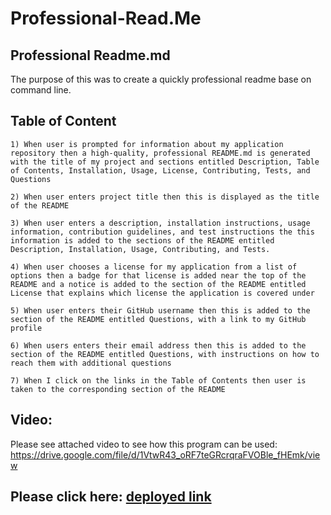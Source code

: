 # Professional-Read.Me

## Professional Readme.md
The purpose of this was to create a quickly professional readme base on command line.

## Table of Content

    1) When user is prompted for information about my application repository then a high-quality, professional README.md is generated with the title of my project and sections entitled Description, Table of Contents, Installation, Usage, License, Contributing, Tests, and Questions

    2) When user enters project title then this is displayed as the title of the README

    3) When user enters a description, installation instructions, usage information, contribution guidelines, and test instructions the this information is added to the sections of the README entitled Description, Installation, Usage, Contributing, and Tests.

    4) When user chooses a license for my application from a list of options then a badge for that license is added near the top of the README and a notice is added to the section of the README entitled License that explains which license the application is covered under

    5) When user enters their GitHub username then this is added to the section of the README entitled Questions, with a link to my GitHub profile

    6) When users enters their email address then this is added to the section of the README entitled Questions, with instructions on how to reach them with additional questions

    7) When I click on the links in the Table of Contents then user is taken to the corresponding section of the README

## Video:
Please see attached video to see how this program can be used:
https://drive.google.com/file/d/1VtwR43_oRF7teGRcrqraFVOBle_fHEmk/view


## Please click here: [deployed link](https://lim204.github.io/Professional-Read.Me/)